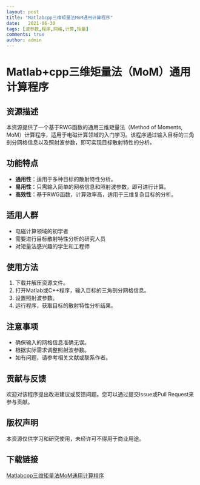 ```yaml
---
layout: post
title: "Matlabcpp三维矩量法MoM通用计算程序"
date:   2021-06-30
tags: [波参数,程序,网格,计算,矩量]
comments: true
author: admin
---
```

# Matlab+cpp三维矩量法（MoM）通用计算程序

## 资源描述

本资源提供了一个基于RWG函数的通用三维矩量法（Method of Moments, MoM）计算程序，适用于电磁计算领域的入门学习。该程序通过输入目标的三角剖分网格信息以及照射波参数，即可实现目标散射特性的分析。

## 功能特点

- **通用性**：适用于多种目标的散射特性分析。
- **易用性**：只需输入简单的网格信息和照射波参数，即可进行计算。
- **高效性**：基于RWG函数，计算效率高，适用于三维复杂目标的分析。

## 适用人群

- 电磁计算领域的初学者
- 需要进行目标散射特性分析的研究人员
- 对矩量法感兴趣的学生和工程师

## 使用方法

1. 下载并解压资源文件。
2. 打开Matlab或C++程序，输入目标的三角剖分网格信息。
3. 设置照射波参数。
4. 运行程序，获取目标的散射特性分析结果。

## 注意事项

- 确保输入的网格信息准确无误。
- 根据实际需求调整照射波参数。
- 如有问题，请参考相关文献或联系作者。

## 贡献与反馈

欢迎对该程序提出改进建议或反馈问题。您可以通过提交Issue或Pull Request来参与贡献。

## 版权声明

本资源仅供学习和研究使用，未经许可不得用于商业用途。

## 下载链接

[Matlabcpp三维矩量法MoM通用计算程序](https://pan.quark.cn/s/5b005f130d2a)